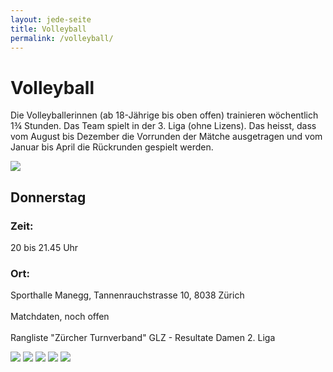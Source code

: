 ```yaml
---
layout: jede-seite
title: Volleyball
permalink: /volleyball/
---
```


# Volleyball

Die Volleyballerinnen (ab 18-Jährige bis oben offen) trainieren wöchentlich 1¾ Stunden. Das Team spielt in der 3. Liga (ohne Lizens). Das heisst, dass vom August bis Dezember die Vorrunden der Mätche ausgetragen und vom Januar bis April die Rückrunden gespielt werden.

<img src="{{ '/assets/images/gruppen/volley1.jpeg' | relative_url }}" class="hero-image" />

## Donnerstag
### Zeit:<br>
20 bis 21.45 Uhr
### Ort:<br>
Sporthalle Manegg, Tannenrauchstrasse 10, 8038 Zürich
<br><br>
Matchdaten, noch offen
<br><br>
Rangliste "Zürcher Turnverband"
GLZ - Resultate Damen 2. Liga

<img src="{{ '/assets/images/gruppen/volley2.jpeg' | relative_url }}" class="hero-image" />
<img src="{{ '/assets/images/gruppen/volley3.jpeg' | relative_url }}" class="hero-image" />
<img src="{{ '/assets/images/gruppen/volley4.jpeg' | relative_url }}" class="hero-image" />
<img src="{{ '/assets/images/gruppen/volley5.jpeg' | relative_url }}" class="hero-image" />
<img src="{{ '/assets/images/gruppen/volley6.jpeg' | relative_url }}" class="hero-image" />